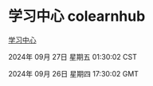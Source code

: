 # 学习中心 colearnhub
[学习中心](http://219.139.198.207:56308/colearnhub/)

2024年 09月 27日 星期五 01:30:02 CST

2024年 09月 26日 星期四 17:30:02 GMT
